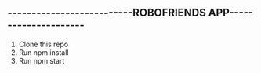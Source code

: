 ## --------------------------ROBOFRIENDS APP---------------------

1. Clone this repo
2. Run npm install
3. Run npm start
